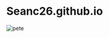 # Seanc26.github.io


![pete](https://user-images.githubusercontent.com/48157646/195367457-582b83ae-4cd9-45da-8712-1ee3dcdd6033.png)
